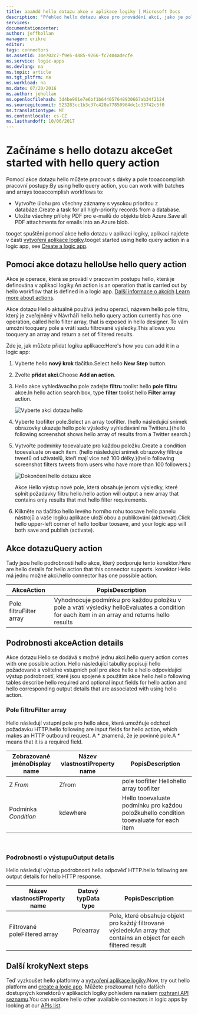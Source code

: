 ```yaml
---
title: aaaAdd hello dotazu akce v aplikace logiky | Microsoft Docs
description: "Přehled hello dotazu akce pro provádění akcí, jako je pole filtru."
services: 
documentationcenter: 
author: jeffhollan
manager: erikre
editor: 
tags: connectors
ms.assetid: 34e702c7-f9e5-4885-9266-fc7404adecfe
ms.service: logic-apps
ms.devlang: na
ms.topic: article
ms.tgt_pltfrm: na
ms.workload: na
ms.date: 07/20/2016
ms.author: jehollan
ms.openlocfilehash: 3d4be901e7e6bf1b644057648930667ab34f2124
ms.sourcegitcommit: 523283cc1b3c37c428e77850964dc1c33742c5f0
ms.translationtype: MT
ms.contentlocale: cs-CZ
ms.lasthandoff: 10/06/2017
---
```

# <a name="get-started-with-hello-query-action"></a><span data-ttu-id="1e2eb-103">Začínáme s hello dotazu akce</span><span class="sxs-lookup"><span data-stu-id="1e2eb-103">Get started with hello query action</span></span>
<span data-ttu-id="1e2eb-104">Pomocí akce dotazu hello můžete pracovat s dávky a pole tooaccomplish pracovní postupy:</span><span class="sxs-lookup"><span data-stu-id="1e2eb-104">By using hello query action, you can work with batches and arrays tooaccomplish workflows to:</span></span>

* <span data-ttu-id="1e2eb-105">Vytvořte úlohu pro všechny záznamy s vysokou prioritou z databáze.</span><span class="sxs-lookup"><span data-stu-id="1e2eb-105">Create a task for all high-priority records from a database.</span></span>
* <span data-ttu-id="1e2eb-106">Uložte všechny přílohy PDF pro e-mailů do objektu blob Azure.</span><span class="sxs-lookup"><span data-stu-id="1e2eb-106">Save all PDF attachments for emails into an Azure blob.</span></span>

<span data-ttu-id="1e2eb-107">tooget spuštění pomocí akce hello dotazu v aplikaci logiky, aplikaci najdete v části [vytvoření aplikace logiky](../logic-apps/logic-apps-create-a-logic-app.md).</span><span class="sxs-lookup"><span data-stu-id="1e2eb-107">tooget started using hello query action in a logic app, see [Create a logic app](../logic-apps/logic-apps-create-a-logic-app.md).</span></span>

## <a name="use-hello-query-action"></a><span data-ttu-id="1e2eb-108">Pomocí akce dotazu hello</span><span class="sxs-lookup"><span data-stu-id="1e2eb-108">Use hello query action</span></span>
<span data-ttu-id="1e2eb-109">Akce je operace, která se provádí v pracovním postupu hello, která je definována v aplikaci logiky.</span><span class="sxs-lookup"><span data-stu-id="1e2eb-109">An action is an operation that is carried out by hello workflow that is defined in a logic app.</span></span> <span data-ttu-id="1e2eb-110">[Další informace o akcích](connectors-overview.md).</span><span class="sxs-lookup"><span data-stu-id="1e2eb-110">[Learn more about actions](connectors-overview.md).</span></span>  

<span data-ttu-id="1e2eb-111">Akce dotazu Hello aktuálně používá jednu operaci, názvem hello pole filtru, který je zveřejněný v Návrháři hello.</span><span class="sxs-lookup"><span data-stu-id="1e2eb-111">hello query action currently has one operation, called hello filter array, that is exposed in hello designer.</span></span> <span data-ttu-id="1e2eb-112">To vám umožní tooquery pole a vrátí sadu filtrované výsledky.</span><span class="sxs-lookup"><span data-stu-id="1e2eb-112">This allows you tooquery an array and return a set of filtered results.</span></span>

<span data-ttu-id="1e2eb-113">Zde je, jak můžete přidat logiku aplikace:</span><span class="sxs-lookup"><span data-stu-id="1e2eb-113">Here's how you can add it in a logic app:</span></span>

1. <span data-ttu-id="1e2eb-114">Vyberte hello **nový krok** tlačítko.</span><span class="sxs-lookup"><span data-stu-id="1e2eb-114">Select hello **New Step** button.</span></span>
2. <span data-ttu-id="1e2eb-115">Zvolte **přidat akci**.</span><span class="sxs-lookup"><span data-stu-id="1e2eb-115">Choose **Add an action**.</span></span>
3. <span data-ttu-id="1e2eb-116">Hello akce vyhledávacího pole zadejte **filtru** toolist hello **pole filtru** akce.</span><span class="sxs-lookup"><span data-stu-id="1e2eb-116">In hello action search box, type **filter** toolist hello **Filter array** action.</span></span>
   
    ![Vyberte akci dotazu hello](./media/connectors-native-query/using-action-1.png)
4. <span data-ttu-id="1e2eb-118">Vyberte toofilter pole.</span><span class="sxs-lookup"><span data-stu-id="1e2eb-118">Select an array toofilter.</span></span> <span data-ttu-id="1e2eb-119">(hello následující snímek obrazovky ukazuje hello pole výsledky vyhledávání na Twitteru.)</span><span class="sxs-lookup"><span data-stu-id="1e2eb-119">(hello following screenshot shows hello array of results from a Twitter search.)</span></span>
5. <span data-ttu-id="1e2eb-120">Vytvořte podmínky tooevaluate pro každou položku.</span><span class="sxs-lookup"><span data-stu-id="1e2eb-120">Create a condition tooevaluate on each item.</span></span> <span data-ttu-id="1e2eb-121">(hello následující snímek obrazovky filtruje tweetů od uživatelů, kteří mají více než 100 délky.)</span><span class="sxs-lookup"><span data-stu-id="1e2eb-121">(hello following screenshot filters tweets from users who have more than 100 followers.)</span></span>
   
    ![Dokončení hello dotazu akce](./media/connectors-native-query/using-action-2.png)
   
    <span data-ttu-id="1e2eb-123">Akce Hello výstup nové pole, která obsahuje jenom výsledky, které splnit požadavky filtru hello.</span><span class="sxs-lookup"><span data-stu-id="1e2eb-123">hello action will output a new array that contains only results that met hello filter requirements.</span></span>
6. <span data-ttu-id="1e2eb-124">Klikněte na tlačítko hello levého horního rohu toosave hello panelu nástrojů a vaše logiku aplikace uloží obou a publikování (aktivovat).</span><span class="sxs-lookup"><span data-stu-id="1e2eb-124">Click hello upper-left corner of hello toolbar toosave, and your logic app will both save and publish (activate).</span></span>

## <a name="query-action"></a><span data-ttu-id="1e2eb-125">Akce dotazu</span><span class="sxs-lookup"><span data-stu-id="1e2eb-125">Query action</span></span>
<span data-ttu-id="1e2eb-126">Tady jsou hello podrobnosti hello akce, který podporuje tento konektor.</span><span class="sxs-lookup"><span data-stu-id="1e2eb-126">Here are hello details for hello action that this connector supports.</span></span> <span data-ttu-id="1e2eb-127">konektor Hello má jednu možné akci.</span><span class="sxs-lookup"><span data-stu-id="1e2eb-127">hello connector has one possible action.</span></span>

| <span data-ttu-id="1e2eb-128">Akce</span><span class="sxs-lookup"><span data-stu-id="1e2eb-128">Action</span></span> | <span data-ttu-id="1e2eb-129">Popis</span><span class="sxs-lookup"><span data-stu-id="1e2eb-129">Description</span></span> |
| --- | --- |
| <span data-ttu-id="1e2eb-130">Pole filtru</span><span class="sxs-lookup"><span data-stu-id="1e2eb-130">Filter array</span></span> |<span data-ttu-id="1e2eb-131">Vyhodnocuje podmínku pro každou položku v pole a vrátí výsledky hello</span><span class="sxs-lookup"><span data-stu-id="1e2eb-131">Evaluates a condition for each item in an array and returns hello results</span></span> |

## <a name="action-details"></a><span data-ttu-id="1e2eb-132">Podrobnosti akce</span><span class="sxs-lookup"><span data-stu-id="1e2eb-132">Action details</span></span>
<span data-ttu-id="1e2eb-133">Akce dotazu Hello se dodává s možné jednu akci.</span><span class="sxs-lookup"><span data-stu-id="1e2eb-133">hello query action comes with one possible action.</span></span> <span data-ttu-id="1e2eb-134">Hello následující tabulky popisují hello požadované a volitelné vstupních polí pro akce hello a hello odpovídající výstup podrobností, které jsou spojené s použitím akce hello.</span><span class="sxs-lookup"><span data-stu-id="1e2eb-134">hello following tables describe hello required and optional input fields for hello action and hello corresponding output details that are associated with using hello action.</span></span>

### <a name="filter-array"></a><span data-ttu-id="1e2eb-135">Pole filtru</span><span class="sxs-lookup"><span data-stu-id="1e2eb-135">Filter array</span></span>
<span data-ttu-id="1e2eb-136">Hello následují vstupní pole pro hello akce, která umožňuje odchozí požadavku HTTP.</span><span class="sxs-lookup"><span data-stu-id="1e2eb-136">hello following are input fields for hello action, which makes an HTTP outbound request.</span></span>
<span data-ttu-id="1e2eb-137">A * znamená, že je povinné pole.</span><span class="sxs-lookup"><span data-stu-id="1e2eb-137">A * means that it is a required field.</span></span>

| <span data-ttu-id="1e2eb-138">Zobrazované jméno</span><span class="sxs-lookup"><span data-stu-id="1e2eb-138">Display name</span></span> | <span data-ttu-id="1e2eb-139">Název vlastnosti</span><span class="sxs-lookup"><span data-stu-id="1e2eb-139">Property name</span></span> | <span data-ttu-id="1e2eb-140">Popis</span><span class="sxs-lookup"><span data-stu-id="1e2eb-140">Description</span></span> |
| --- | --- | --- |
| <span data-ttu-id="1e2eb-141">Z *</span><span class="sxs-lookup"><span data-stu-id="1e2eb-141">From*</span></span> |<span data-ttu-id="1e2eb-142">Z</span><span class="sxs-lookup"><span data-stu-id="1e2eb-142">from</span></span> |<span data-ttu-id="1e2eb-143">pole toofilter Hello</span><span class="sxs-lookup"><span data-stu-id="1e2eb-143">hello array toofilter</span></span> |
| <span data-ttu-id="1e2eb-144">Podmínka *</span><span class="sxs-lookup"><span data-stu-id="1e2eb-144">Condition*</span></span> |<span data-ttu-id="1e2eb-145">kde</span><span class="sxs-lookup"><span data-stu-id="1e2eb-145">where</span></span> |<span data-ttu-id="1e2eb-146">Hello tooevaluate podmínku pro každou položku</span><span class="sxs-lookup"><span data-stu-id="1e2eb-146">hello condition tooevaluate for each item</span></span> |

<br>

### <a name="output-details"></a><span data-ttu-id="1e2eb-147">Podrobnosti o výstupu</span><span class="sxs-lookup"><span data-stu-id="1e2eb-147">Output details</span></span>
<span data-ttu-id="1e2eb-148">Hello následují výstup podrobnosti hello odpověď HTTP.</span><span class="sxs-lookup"><span data-stu-id="1e2eb-148">hello following are output details for hello HTTP response.</span></span>

| <span data-ttu-id="1e2eb-149">Název vlastnosti</span><span class="sxs-lookup"><span data-stu-id="1e2eb-149">Property name</span></span> | <span data-ttu-id="1e2eb-150">Datový typ</span><span class="sxs-lookup"><span data-stu-id="1e2eb-150">Data type</span></span> | <span data-ttu-id="1e2eb-151">Popis</span><span class="sxs-lookup"><span data-stu-id="1e2eb-151">Description</span></span> |
| --- | --- | --- |
| <span data-ttu-id="1e2eb-152">Filtrované pole</span><span class="sxs-lookup"><span data-stu-id="1e2eb-152">Filtered array</span></span> |<span data-ttu-id="1e2eb-153">Pole</span><span class="sxs-lookup"><span data-stu-id="1e2eb-153">array</span></span> |<span data-ttu-id="1e2eb-154">Pole, které obsahuje objekt pro každý filtrované výsledek</span><span class="sxs-lookup"><span data-stu-id="1e2eb-154">An array that contains an object for each filtered result</span></span> |

## <a name="next-steps"></a><span data-ttu-id="1e2eb-155">Další kroky</span><span class="sxs-lookup"><span data-stu-id="1e2eb-155">Next steps</span></span>
<span data-ttu-id="1e2eb-156">Teď vyzkoušet hello platformy a [vytvoření aplikace logiky](../logic-apps/logic-apps-create-a-logic-app.md).</span><span class="sxs-lookup"><span data-stu-id="1e2eb-156">Now, try out hello platform and [create a logic app](../logic-apps/logic-apps-create-a-logic-app.md).</span></span> <span data-ttu-id="1e2eb-157">Můžete prozkoumat hello dalších dostupných konektorů v aplikacích logiky pohledem na našem [rozhraní API seznamu](apis-list.md).</span><span class="sxs-lookup"><span data-stu-id="1e2eb-157">You can explore hello other available connectors in logic apps by looking at our [APIs list](apis-list.md).</span></span>

